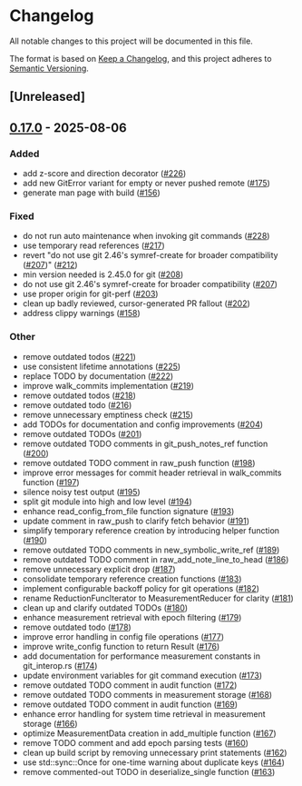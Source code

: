 # Changelog

All notable changes to this project will be documented in this file.

The format is based on [Keep a Changelog](https://keepachangelog.com/en/1.0.0/),
and this project adheres to [Semantic Versioning](https://semver.org/spec/v2.0.0.html).

## [Unreleased]

## [0.17.0](https://github.com/kaihowl/git-perf/compare/git-perf-v0.16.0...git-perf-v0.17.0) - 2025-08-06

### Added

- add z-score and direction decorator ([#226](https://github.com/kaihowl/git-perf/pull/226))
- add new GitError variant for empty or never pushed remote ([#175](https://github.com/kaihowl/git-perf/pull/175))
- generate man page with build ([#156](https://github.com/kaihowl/git-perf/pull/156))

### Fixed

- do not run auto maintenance when invoking git commands ([#228](https://github.com/kaihowl/git-perf/pull/228))
- use temporary read references ([#217](https://github.com/kaihowl/git-perf/pull/217))
- revert "do not use git 2.46's symref-create for broader compatibility ([#207](https://github.com/kaihowl/git-perf/pull/207))" ([#212](https://github.com/kaihowl/git-perf/pull/212))
- min version needed is 2.45.0 for git ([#208](https://github.com/kaihowl/git-perf/pull/208))
- do not use git 2.46's symref-create for broader compatibility ([#207](https://github.com/kaihowl/git-perf/pull/207))
- use proper origin for git-perf ([#203](https://github.com/kaihowl/git-perf/pull/203))
- clean up badly reviewed, cursor-generated PR fallout ([#202](https://github.com/kaihowl/git-perf/pull/202))
- address clippy warnings ([#158](https://github.com/kaihowl/git-perf/pull/158))

### Other

- remove outdated todos ([#221](https://github.com/kaihowl/git-perf/pull/221))
- use consistent lifetime annotations ([#225](https://github.com/kaihowl/git-perf/pull/225))
- replace TODO by documentation ([#222](https://github.com/kaihowl/git-perf/pull/222))
- improve walk_commits implementation ([#219](https://github.com/kaihowl/git-perf/pull/219))
- remove outdated todos ([#218](https://github.com/kaihowl/git-perf/pull/218))
- remove outdated todo ([#216](https://github.com/kaihowl/git-perf/pull/216))
- remove unnecessary emptiness check ([#215](https://github.com/kaihowl/git-perf/pull/215))
- add TODOs for documentation and config improvements ([#204](https://github.com/kaihowl/git-perf/pull/204))
- remove outdated TODOs ([#201](https://github.com/kaihowl/git-perf/pull/201))
- remove outdated TODO comments in git_push_notes_ref function ([#200](https://github.com/kaihowl/git-perf/pull/200))
- remove outdated TODO comment in raw_push function ([#198](https://github.com/kaihowl/git-perf/pull/198))
- improve error messages for commit header retrieval in walk_commits function ([#197](https://github.com/kaihowl/git-perf/pull/197))
- silence noisy test output ([#195](https://github.com/kaihowl/git-perf/pull/195))
- split git module into high and low level ([#194](https://github.com/kaihowl/git-perf/pull/194))
- enhance read_config_from_file function signature ([#193](https://github.com/kaihowl/git-perf/pull/193))
- update comment in raw_push to clarify fetch behavior ([#191](https://github.com/kaihowl/git-perf/pull/191))
- simplify temporary reference creation by introducing helper function ([#190](https://github.com/kaihowl/git-perf/pull/190))
- remove outdated TODO comments in new_symbolic_write_ref ([#189](https://github.com/kaihowl/git-perf/pull/189))
- remove outdated TODO comment in raw_add_note_line_to_head ([#186](https://github.com/kaihowl/git-perf/pull/186))
- remove unnecessary explicit drop ([#187](https://github.com/kaihowl/git-perf/pull/187))
- consolidate temporary reference creation functions ([#183](https://github.com/kaihowl/git-perf/pull/183))
- implement configurable backoff policy for git operations ([#182](https://github.com/kaihowl/git-perf/pull/182))
- rename ReductionFuncIterator to MeasurementReducer for clarity ([#181](https://github.com/kaihowl/git-perf/pull/181))
- clean up and clarify outdated TODOs ([#180](https://github.com/kaihowl/git-perf/pull/180))
- enhance measurement retrieval with epoch filtering ([#179](https://github.com/kaihowl/git-perf/pull/179))
- remove outdated todo ([#178](https://github.com/kaihowl/git-perf/pull/178))
- improve error handling in config file operations ([#177](https://github.com/kaihowl/git-perf/pull/177))
- improve write_config function to return Result ([#176](https://github.com/kaihowl/git-perf/pull/176))
- add documentation for performance measurement constants in git_interop.rs ([#174](https://github.com/kaihowl/git-perf/pull/174))
- update environment variables for git command execution ([#173](https://github.com/kaihowl/git-perf/pull/173))
- remove outdated TODO comment in audit function ([#172](https://github.com/kaihowl/git-perf/pull/172))
- remove outdated TODO comments in measurement storage ([#168](https://github.com/kaihowl/git-perf/pull/168))
- remove outdated TODO comment in audit function ([#169](https://github.com/kaihowl/git-perf/pull/169))
- enhance error handling for system time retrieval in measurement storage ([#166](https://github.com/kaihowl/git-perf/pull/166))
- optimize MeasurementData creation in add_multiple function ([#167](https://github.com/kaihowl/git-perf/pull/167))
- remove TODO comment and add epoch parsing tests ([#160](https://github.com/kaihowl/git-perf/pull/160))
- clean up build script by removing unnecessary print statements ([#162](https://github.com/kaihowl/git-perf/pull/162))
- use std::sync::Once for one-time warning about duplicate keys ([#164](https://github.com/kaihowl/git-perf/pull/164))
- remove commented-out TODO in deserialize_single function ([#163](https://github.com/kaihowl/git-perf/pull/163))
